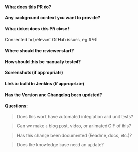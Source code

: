 #### What does this PR do?
#### Any background context you want to provide?
#### What ticket does this PR close?
Connected to [relevant GitHub issues, eg #76]
#### Where should the reviewer start?
#### How should this be manually tested?
#### Screenshots (if appropriate)
#### Link to build in Jenkins (if appropriate)
#### Has the Version and Changelog been updated?
#### Questions:
> Does this work have automated integration and unit tests?

> Can we make a blog post, video, or animated GIF of this?

> Has this change been documented (Readme, docs, etc.)?

> Does the knowledge base need an update?
